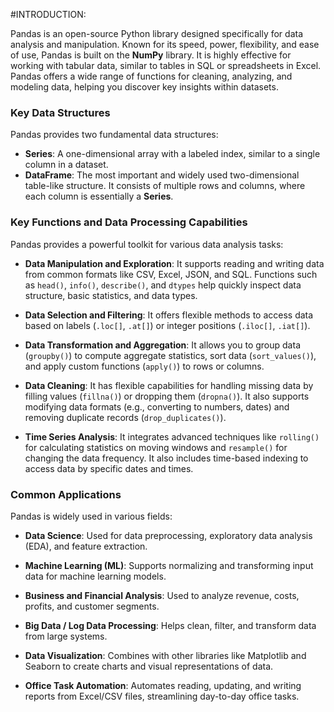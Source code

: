 
#INTRODUCTION:

Pandas is an open-source Python library designed specifically for data analysis and manipulation. Known for its speed, power, flexibility, and ease of use, Pandas is built on the **NumPy** library. It is highly effective for working with tabular data, similar to tables in SQL or spreadsheets in Excel. Pandas offers a wide range of functions for cleaning, analyzing, and modeling data, helping you discover key insights within datasets.

### Key Data Structures

Pandas provides two fundamental data structures:

* **Series**: A one-dimensional array with a labeled index, similar to a single column in a dataset.
* **DataFrame**: The most important and widely used two-dimensional table-like structure. It consists of multiple rows and columns, where each column is essentially a **Series**.

### Key Functions and Data Processing Capabilities

Pandas provides a powerful toolkit for various data analysis tasks:

* **Data Manipulation and Exploration**: It supports reading and writing data from common formats like CSV, Excel, JSON, and SQL. Functions such as `head()`, `info()`, `describe()`, and `dtypes` help quickly inspect data structure, basic statistics, and data types.

* **Data Selection and Filtering**: It offers flexible methods to access data based on labels (`.loc[]`, `.at[]`) or integer positions (`.iloc[]`, `.iat[]`).

* **Data Transformation and Aggregation**: It allows you to group data (`groupby()`) to compute aggregate statistics, sort data (`sort_values()`), and apply custom functions (`apply()`) to rows or columns.

* **Data Cleaning**: It has flexible capabilities for handling missing data by filling values (`fillna()`) or dropping them (`dropna()`). It also supports modifying data formats (e.g., converting to numbers, dates) and removing duplicate records (`drop_duplicates()`).

* **Time Series Analysis**: It integrates advanced techniques like `rolling()` for calculating statistics on moving windows and `resample()` for changing the data frequency. It also includes time-based indexing to access data by specific dates and times.

### Common Applications

Pandas is widely used in various fields:

* **Data Science**: Used for data preprocessing, exploratory data analysis (EDA), and feature extraction.

* **Machine Learning (ML)**: Supports normalizing and transforming input data for machine learning models.

* **Business and Financial Analysis**: Used to analyze revenue, costs, profits, and customer segments.

* **Big Data / Log Data Processing**: Helps clean, filter, and transform data from large systems.

* **Data Visualization**: Combines with other libraries like Matplotlib and Seaborn to create charts and visual representations of data.

* **Office Task Automation**: Automates reading, updating, and writing reports from Excel/CSV files, streamlining day-to-day office tasks.
